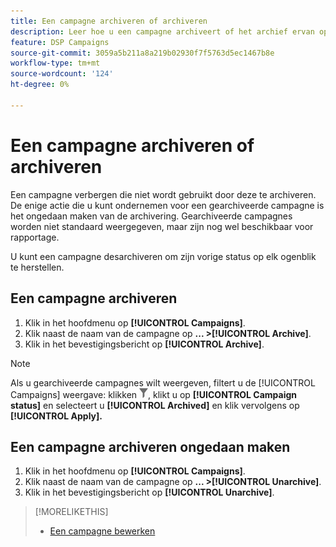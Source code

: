 ```yaml
---
title: Een campagne archiveren of archiveren
description: Leer hoe u een campagne archiveert of het archief ervan opheft.
feature: DSP Campaigns
source-git-commit: 3059a5b211a8a219b02930f7f5763d5ec1467b8e
workflow-type: tm+mt
source-wordcount: '124'
ht-degree: 0%

---
```


# Een campagne archiveren of archiveren

Een campagne verbergen die niet wordt gebruikt door deze te archiveren. De enige actie die u kunt ondernemen voor een gearchiveerde campagne is het ongedaan maken van de archivering. Gearchiveerde campagnes worden niet standaard weergegeven, maar zijn nog wel beschikbaar voor rapportage.

U kunt een campagne desarchiveren om zijn vorige status op elk ogenblik te herstellen.

## Een campagne archiveren

1. Klik in het hoofdmenu op **[!UICONTROL Campaigns]**.
1. Klik naast de naam van de campagne op  **... >[!UICONTROL Archive]**.
1. Klik in het bevestigingsbericht op **[!UICONTROL Archive]**.

>[!NOTE]
>
>Als u gearchiveerde campagnes wilt weergeven, filtert u de [!UICONTROL Campaigns] weergave: klikken ![De knop Filter](/help/dsp/assets/filter.png), klikt u op **[!UICONTROL Campaign status]** en selecteert u **[!UICONTROL Archived]** en klik vervolgens op **[!UICONTROL Apply].**

## Een campagne archiveren ongedaan maken

1. Klik in het hoofdmenu op **[!UICONTROL Campaigns]**.
1. Klik naast de naam van de campagne op  **... >[!UICONTROL Unarchive]**.
1. Klik in het bevestigingsbericht op **[!UICONTROL Unarchive]**.

>[!MORELIKETHIS]
>
>* [Een campagne bewerken](campaign-edit.md)


